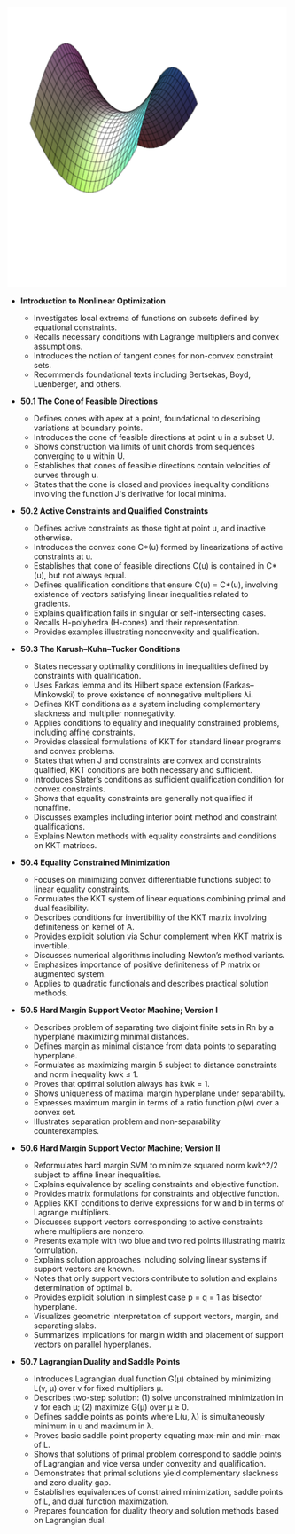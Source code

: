 ![ATD-ch50-nonlinear-optimization](ATD-ch50-nonlinear-optimization.best.png)

- **Introduction to Nonlinear Optimization**
  - Investigates local extrema of functions on subsets defined by equational constraints.
  - Recalls necessary conditions with Lagrange multipliers and convex assumptions.
  - Introduces the notion of tangent cones for non-convex constraint sets.
  - Recommends foundational texts including Bertsekas, Boyd, Luenberger, and others.

- **50.1 The Cone of Feasible Directions**
  - Defines cones with apex at a point, foundational to describing variations at boundary points.
  - Introduces the cone of feasible directions at point u in a subset U.
  - Shows construction via limits of unit chords from sequences converging to u within U.
  - Establishes that cones of feasible directions contain velocities of curves through u.
  - States that the cone is closed and provides inequality conditions involving the function J's derivative for local minima.

- **50.2 Active Constraints and Qualified Constraints**
  - Defines active constraints as those tight at point u, and inactive otherwise.
  - Introduces the convex cone C*(u) formed by linearizations of active constraints at u.
  - Establishes that cone of feasible directions C(u) is contained in C*(u), but not always equal.
  - Defines qualification conditions that ensure C(u) = C*(u), involving existence of vectors satisfying linear inequalities related to gradients.
  - Explains qualification fails in singular or self-intersecting cases.
  - Recalls H-polyhedra (H-cones) and their representation.
  - Provides examples illustrating nonconvexity and qualification.

- **50.3 The Karush–Kuhn–Tucker Conditions**
  - States necessary optimality conditions in inequalities defined by constraints with qualification.
  - Uses Farkas lemma and its Hilbert space extension (Farkas–Minkowski) to prove existence of nonnegative multipliers λi.
  - Defines KKT conditions as a system including complementary slackness and multiplier nonnegativity.
  - Applies conditions to equality and inequality constrained problems, including affine constraints.
  - Provides classical formulations of KKT for standard linear programs and convex problems.
  - States that when J and constraints are convex and constraints qualified, KKT conditions are both necessary and sufficient.
  - Introduces Slater’s conditions as sufficient qualification condition for convex constraints.
  - Shows that equality constraints are generally not qualified if nonaffine.
  - Discusses examples including interior point method and constraint qualifications.
  - Explains Newton methods with equality constraints and conditions on KKT matrices.

- **50.4 Equality Constrained Minimization**
  - Focuses on minimizing convex differentiable functions subject to linear equality constraints.
  - Formulates the KKT system of linear equations combining primal and dual feasibility.
  - Describes conditions for invertibility of the KKT matrix involving definiteness on kernel of A.
  - Provides explicit solution via Schur complement when KKT matrix is invertible.
  - Discusses numerical algorithms including Newton’s method variants.
  - Emphasizes importance of positive definiteness of P matrix or augmented system.
  - Applies to quadratic functionals and describes practical solution methods.

- **50.5 Hard Margin Support Vector Machine; Version I**
  - Describes problem of separating two disjoint finite sets in Rn by a hyperplane maximizing minimal distances.
  - Defines margin as minimal distance from data points to separating hyperplane.
  - Formulates as maximizing margin δ subject to distance constraints and norm inequality kwk ≤ 1.
  - Proves that optimal solution always has kwk = 1.
  - Shows uniqueness of maximal margin hyperplane under separability.
  - Expresses maximum margin in terms of a ratio function ρ(w) over a convex set.
  - Illustrates separation problem and non-separability counterexamples.

- **50.6 Hard Margin Support Vector Machine; Version II**
  - Reformulates hard margin SVM to minimize squared norm kwk^2/2 subject to affine linear inequalities.
  - Explains equivalence by scaling constraints and objective function.
  - Provides matrix formulations for constraints and objective function.
  - Applies KKT conditions to derive expressions for w and b in terms of Lagrange multipliers.
  - Discusses support vectors corresponding to active constraints where multipliers are nonzero.
  - Presents example with two blue and two red points illustrating matrix formulation.
  - Explains solution approaches including solving linear systems if support vectors are known.
  - Notes that only support vectors contribute to solution and explains determination of optimal b.
  - Provides explicit solution in simplest case p = q = 1 as bisector hyperplane.
  - Visualizes geometric interpretation of support vectors, margin, and separating slabs.
  - Summarizes implications for margin width and placement of support vectors on parallel hyperplanes.

- **50.7 Lagrangian Duality and Saddle Points**
  - Introduces Lagrangian dual function G(µ) obtained by minimizing L(v, µ) over v for fixed multipliers µ.
  - Describes two-step solution: (1) solve unconstrained minimization in v for each µ; (2) maximize G(µ) over µ ≥ 0.
  - Defines saddle points as points where L(u, λ) is simultaneously minimum in u and maximum in λ.
  - Proves basic saddle point property equating max-min and min-max of L.
  - Shows that solutions of primal problem correspond to saddle points of Lagrangian and vice versa under convexity and qualification.
  - Demonstrates that primal solutions yield complementary slackness and zero duality gap.
  - Establishes equivalences of constrained minimization, saddle points of L, and dual function maximization.
  - Prepares foundation for duality theory and solution methods based on Lagrangian dual.
